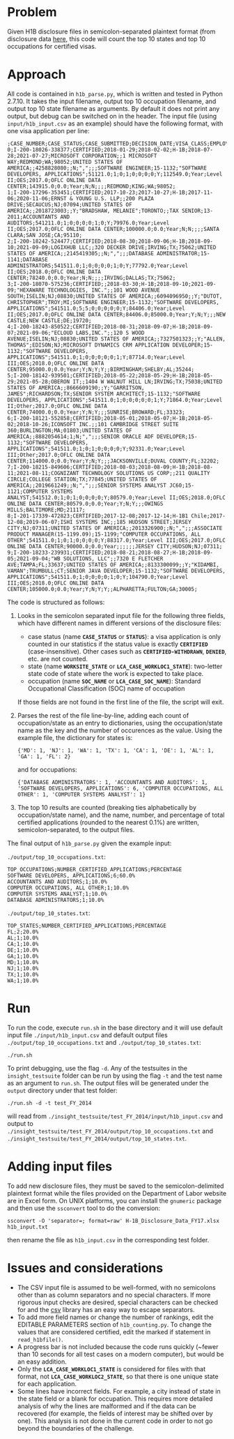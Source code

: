 # Problem

Given H1B disclosure files in semicolon-separated plaintext format (from disclosure data [here](https://www.foreignlaborcert.doleta.gov/performancedata.cfm), this code will count the top 10 states and top 10 occupations for certified visas.

# Approach

All code is contained in `h1b_parse.py`, which is written and tested in Python 2.7.10. It takes the input filename, output top 10 occupation filename, and output top 10 state filename as arguments. By default it does not print any output, but debug can be switched on in the header. The input file (using `input/h1b_input.csv` as an example) should have the following format, with one visa application per line: 

```
;CASE_NUMBER;CASE_STATUS;CASE_SUBMITTED;DECISION_DATE;VISA_CLASS;EMPLOYMENT_START_DATE;EMPLOYMENT_END_DATE;EMPLOYER_NAME;EMPLOYER_BUSINESS_DBA;EMPLOYER_ADDRESS;EMPLOYER_CITY;EMPLOYER_STATE;EMPLOYER_POSTAL_CODE;EMPLOYER_COUNTRY;EMPLOYER_PROVINCE;EMPLOYER_PHONE;EMPLOYER_PHONE_EXT;AGENT_REPRESENTING_EMPLOYER;AGENT_ATTORNEY_NAME;AGENT_ATTORNEY_CITY;AGENT_ATTORNEY_STATE;JOB_TITLE;SOC_CODE;SOC_NAME;NAICS_CODE;TOTAL_WORKERS;NEW_EMPLOYMENT;CONTINUED_EMPLOYMENT;CHANGE_PREVIOUS_EMPLOYMENT;NEW_CONCURRENT_EMP;CHANGE_EMPLOYER;AMENDED_PETITION;FULL_TIME_POSITION;PREVAILING_WAGE;PW_UNIT_OF_PAY;PW_WAGE_LEVEL;PW_SOURCE;PW_SOURCE_YEAR;PW_SOURCE_OTHER;WAGE_RATE_OF_PAY_FROM;WAGE_RATE_OF_PAY_TO;WAGE_UNIT_OF_PAY;H1B_DEPENDENT;WILLFUL_VIOLATOR;SUPPORT_H1B;LABOR_CON_AGREE;PUBLIC_DISCLOSURE_LOCATION;WORKSITE_CITY;WORKSITE_COUNTY;WORKSITE_STATE;WORKSITE_POSTAL_CODE;ORIGINAL_CERT_DATE
0;I-200-18026-338377;CERTIFIED;2018-01-29;2018-02-02;H-1B;2018-07-28;2021-07-27;MICROSOFT CORPORATION;;1 MICROSOFT WAY;REDMOND;WA;98052;UNITED STATES OF AMERICA;;4258828080;;N;",";;;SOFTWARE ENGINEER;15-1132;"SOFTWARE DEVELOPERS, APPLICATIONS";51121.0;1;0;1;0;0;0;0;Y;112549.0;Year;Level II;OES;2017.0;OFLC ONLINE DATA CENTER;143915.0;0.0;Year;N;N;;;;REDMOND;KING;WA;98052;
1;I-200-17296-353451;CERTIFIED;2017-10-23;2017-10-27;H-1B;2017-11-06;2020-11-06;ERNST & YOUNG U.S. LLP;;200 PLAZA DRIVE;SECAUCUS;NJ;07094;UNITED STATES OF AMERICA;;2018723003;;Y;"BRADSHAW, MELANIE";TORONTO;;TAX SENIOR;13-2011;ACCOUNTANTS AND AUDITORS;541211.0;1;0;0;0;0;1;0;Y;79976.0;Year;Level II;OES;2017.0;OFLC ONLINE DATA CENTER;100000.0;0.0;Year;N;N;;;;SANTA CLARA;SAN JOSE;CA;95110;
2;I-200-18242-524477;CERTIFIED;2018-08-30;2018-09-06;H-1B;2018-09-10;2021-09-09;LOGIXHUB LLC;;320 DECKER DRIVE;IRVING;TX;75062;UNITED STATES OF AMERICA;;2145419305;;N;",";;;DATABASE ADMINISTRATOR;15-1141;DATABASE ADMINISTRATORS;541511.0;1;0;0;0;0;1;0;Y;77792.0;Year;Level II;OES;2018.0;OFLC ONLINE DATA CENTER;78240.0;0.0;Year;N;N;;;;IRVING;DALLAS;TX;75062;
3;I-200-18070-575236;CERTIFIED;;2018-03-30;H-1B;2018-09-10;2021-09-09;"HEXAWARE TECHNOLOGIES, INC.";;101 WOOD AVENUE SOUTH;ISELIN;NJ;08830;UNITED STATES OF AMERICA;;6094096950;;Y;"DUTOT, CHRISTOPHER";TROY;MI;SOFTWARE ENGINEER;15-1132;"SOFTWARE DEVELOPERS, APPLICATIONS";541511.0;5;5;0;0;0;0;0;Y;84406.0;Year;Level II;OES;2017.0;OFLC ONLINE DATA CENTER;84406.0;85000.0;Year;Y;N;Y;;;NEW CASTLE;NEW CASTLE;DE;19720;
4;I-200-18243-850522;CERTIFIED;2018-08-31;2018-09-07;H-1B;2018-09-07;2021-09-06;"ECLOUD LABS,INC.";;120 S WOOD AVENUE;ISELIN;NJ;08830;UNITED STATES OF AMERICA;;7327501323;;Y;"ALLEN, THOMAS";EDISON;NJ;MICROSOFT DYNAMICS CRM APPLICATION DEVELOPER;15-1132;"SOFTWARE DEVELOPERS, APPLICATIONS";541511.0;1;0;0;0;0;0;1;Y;87714.0;Year;Level III;OES;2018.0;OFLC ONLINE DATA CENTER;95000.0;0.0;Year;Y;N;Y;Y;;BIRMINGHAM;SHELBY;AL;35244;
5;I-200-18142-939501;CERTIFIED;2018-05-22;2018-05-29;H-1B;2018-05-29;2021-05-28;OBERON IT;;1404 W WALNUT HILL LN;IRVING;TX;75038;UNITED STATES OF AMERICA;;8666609190;;Y;"GARRITSON, JAMES";RICHARDSON;TX;SENIOR SYSTEM ARCHITECT;15-1132;"SOFTWARE DEVELOPERS, APPLICATIONS";541511.0;1;0;0;0;0;0;1;Y;71864.0;Year;Level II;Other;2017.0;OFLC ONLINE DATA CENTER;74000.0;0.0;Year;Y;N;Y;;;SUNRISE;BROWARD;FL;33323;
6;I-200-18121-552858;CERTIFIED;2018-05-01;2018-05-07;H-1B;2018-05-02;2018-10-26;ICONSOFT INC.;;101 CAMBRIDGE STREET SUITE 360;BURLINGTON;MA;01803;UNITED STATES OF AMERICA;;8882054614;1;N;",";;;SENIOR ORACLE ADF DEVELOPER;15-1132;"SOFTWARE DEVELOPERS, APPLICATIONS";541511.0;1;0;1;0;0;0;0;Y;92331.0;Year;Level III;Other;2017.0;OFLC ONLINE DATA CENTER;114000.0;0.0;Year;Y;N;Y;;;JACKSONVILLE;DUVAL COUNTY;FL;32202;
7;I-200-18215-849606;CERTIFIED;2018-08-03;2018-08-09;H-1B;2018-08-11;2021-08-11;COGNIZANT TECHNOLOGY SOLUTIONS US CORP;;211 QUALITY CIRCLE;COLLEGE STATION;TX;77845;UNITED STATES OF AMERICA;;2019661249;;N;",";;;SENIOR SYSTEMS ANALYST JC60;15-1121;COMPUTER SYSTEMS ANALYST;541512.0;1;0;1;0;0;0;0;Y;80579.0;Year;Level II;OES;2018.0;OFLC ONLINE DATA CENTER;80579.0;0.0;Year;Y;N;Y;;;OWINGS MILLS;BALTIMORE;MD;21117;
8;I-201-17339-472823;CERTIFIED;2017-12-08;2017-12-14;H-1B1 Chile;2017-12-08;2019-06-07;ISHI SYSTEMS INC;;185 HUDSON STREET;JERSEY CITY;NJ;07311;UNITED STATES OF AMERICA;;2013326900;;N;",";;;ASSOCIATE PRODUCT MANAGER(15-1199.09);15-1199;"COMPUTER OCCUPATIONS, ALL OTHER";541511.0;1;0;1;0;0;0;0;Y;88317.0;Year;Level III;OES;2017.0;OFLC ONLINE DATA CENTER;90000.0;0.0;Year;;;;;;JERSEY CITY;HUDSON;NJ;07311;
9;I-200-18233-239931;CERTIFIED;2018-08-21;2018-08-27;H-1B;2018-09-05;2021-09-04;"WB SOLUTIONS, LLC";;7320 E FLETCHER AVE;TAMPA;FL;33637;UNITED STATES OF AMERICA;;8133300099;;Y;"KIDAMBI, VAMAN";TRUMBULL;CT;SENIOR JAVA DEVELOPER;15-1132;"SOFTWARE DEVELOPERS, APPLICATIONS";541511.0;1;0;0;0;0;1;0;Y;104790.0;Year;Level III;OES;2018.0;OFLC ONLINE DATA CENTER;105000.0;0.0;Year;Y;N;Y;Y;;ALPHARETTA;FULTON;GA;30005;
```


The code is structured as follows:

1. Looks in the semicolon separated input file for the following three fields, which have different names in different versions of the disclosure files:

    - case status (name __`CASE_STATUS`__ or __`STATUS`__): a visa application is only counted in our statistics if the status value is exactly __`CERTIFIED`__ (case-insensitive). Other cases such as __`CERTIFIED-WITHDRAWN`__, __`DENIED`__, etc. are not counted.
    - state (name __`WORKSITE_STATE`__ or __`LCA_CASE_WORKLOC1_STATE`__): two-letter state code of state where the work is expected to take place.
    - occupation (name __`SOC_NAME`__ or __`LCA_CASE_SOC_NAME`__): Standard Occupational Classification (SOC) name of occupation

    If those fields are not found in the first line of the file, the script will exit.

2. Parses the rest of the file line-by-line, adding each count of occupation/state as an entry to dictionaries, using the occupation/state name as the key and the number of occurences as the value. Using the example file, the dictionary for states is:

    ```
    {'MD': 1, 'NJ': 1, 'WA': 1, 'TX': 1, 'CA': 1, 'DE': 1, 'AL': 1, 'GA': 1, 'FL': 2}
    ```

    and for occupations:

    ```
    {'DATABASE ADMINISTRATORS': 1, 'ACCOUNTANTS AND AUDITORS': 1, 'SOFTWARE DEVELOPERS, APPLICATIONS': 6, 'COMPUTER OCCUPATIONS, ALL OTHER': 1, 'COMPUTER SYSTEMS ANALYST': 1}
    ```

3. The top 10 results are counted (breaking ties alphabetically by occupation/state name), and the name, number, and percentage of total certified applications (rounded to the nearest 0.1%) are written, semicolon-separated, to the output files.

 
The final output of `h1b_parse.py` given the example input:

`./output/top_10_occupations.txt`:
```
TOP_OCCUPATIONS;NUMBER_CERTIFIED_APPLICATIONS;PERCENTAGE
SOFTWARE DEVELOPERS, APPLICATIONS;6;60.0%
ACCOUNTANTS AND AUDITORS;1;10.0%
COMPUTER OCCUPATIONS, ALL OTHER;1;10.0% 
COMPUTER SYSTEMS ANALYST;1;10.0%
DATABASE ADMINISTRATORS;1;10.0%
```
`./output/top_10_states.txt`:
```
TOP_STATES;NUMBER_CERTIFIED_APPLICATIONS;PERCENTAGE
FL;2;20.0%
AL;1;10.0%
CA;1;10.0%
DE;1;10.0%
GA;1;10.0%
MD;1;10.0%
NJ;1;10.0%
TX;1;10.0%
WA;1;10.0%
``` 


# Run

To run the code, execute `run.sh` in the base directory and it will use default input file `./input/h1b_input.csv` and default output files `./output/top_10_occupations.txt` and `./output/top_10_states.txt`:

```
./run.sh
```
To print debugging, use the flag `-d`. Any of the testsuites in the `insight_testsuite` folder can be run by using the flag `-t` and the test name as an argument to `run.sh`. The output files will be generated under the `output` directory under that test folder:

```
./run.sh -d -t test_FY_2014
```

will read from `./insight_testsuite/test_FY_2014/input/h1b_input.csv` and output to `./insight_testsuite/test_FY_2014/output/top_10_occupations.txt` and `./insight_testsuite/test_FY_2014/output/top_10_states.txt`.

# Adding input files

To add new disclosure files, they must be saved to the semicolon-delimited plaintext format while the files provided on the Department of Labor website are in Excel form. On UNIX platforms, you can install the `gnumeric` package and then use the `ssconvert` tool to do the conversion:

```
ssconvert -O 'separator=; format=raw' H-1B_Disclosure_Data_FY17.xlsx h1b_input.txt
```

then rename the file as `h1b_input.csv` in the corresponding test folder.


# Issues and considerations

- The CSV input file is assumed to be well-formed, with no semicolons other than as column separators and no special characters. If more rigorous input checks are desired, special characters can be checked for and the [csv](https://docs.python.org/2/library/csv.html) library has an easy way to escape separators.
- To add more field names or change the number of rankings, edit the EDITABLE PARAMETERS section of `h1b_counting.py`. To change the values that are considered certified, edit the marked if statement in `read_h1bfile()`.
- A progress bar is not included because the code runs quickly (~fewer than 10 seconds for all test cases on a modern computer), but would be an easy addition.
- Only the __`LCA_CASE_WORKLOC1_STATE`__ is considered for files with that format, not __`LCA_CASE_WORKLOC2_STATE`__, so that there is one unique state for each application.
- Some lines have incorrect fields. For example, a city instead of state in the state field or a blank for occupation. This requires more detailed analysis of why the lines are malformed and if the data can be recovered (for example, the fields of interest may be shifted over by one). This analysis is not done in the current code in order to not go beyond the boundaries of the challenge.

